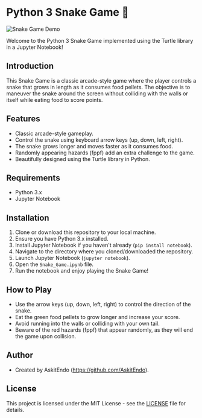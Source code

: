 # Python 3 Snake Game 🐍

![Snake Game Demo](snake_game_demo.gif)

Welcome to the Python 3 Snake Game implemented using the Turtle library in a Jupyter Notebook!

## Introduction

This Snake Game is a classic arcade-style game where the player controls a snake that grows in length as it consumes food pellets. The objective is to maneuver the snake around the screen without colliding with the walls or itself while eating food to score points.

## Features

- Classic arcade-style gameplay.
- Control the snake using keyboard arrow keys (up, down, left, right).
- The snake grows longer and moves faster as it consumes food.
- Randomly appearing hazards (fppf) add an extra challenge to the game.
- Beautifully designed using the Turtle library in Python.

## Requirements

- Python 3.x
- Jupyter Notebook

## Installation

1. Clone or download this repository to your local machine.
2. Ensure you have Python 3.x installed.
3. Install Jupyter Notebook if you haven't already (`pip install notebook`).
4. Navigate to the directory where you cloned/downloaded the repository.
5. Launch Jupyter Notebook (`jupyter notebook`).
6. Open the `Snake_Game.ipynb` file.
7. Run the notebook and enjoy playing the Snake Game!

## How to Play

- Use the arrow keys (up, down, left, right) to control the direction of the snake.
- Eat the green food pellets to grow longer and increase your score.
- Avoid running into the walls or colliding with your own tail.
- Beware of the red hazards (fppf) that appear randomly, as they will end the game upon collision.

## Author

- Created by AskitEndo (https://github.com/AskitEndo).

## License

This project is licensed under the MIT License - see the [LICENSE](LICENSE) file for details.

